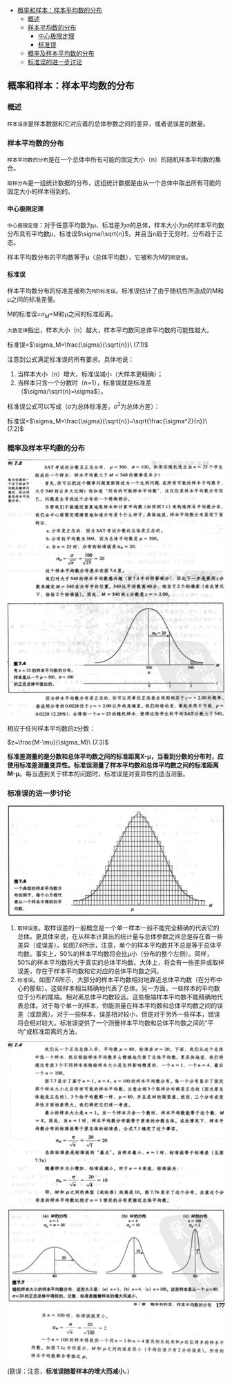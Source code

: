 - [概率和样本：样本平均数的分布](#%e6%a6%82%e7%8e%87%e5%92%8c%e6%a0%b7%e6%9c%ac%e6%a0%b7%e6%9c%ac%e5%b9%b3%e5%9d%87%e6%95%b0%e7%9a%84%e5%88%86%e5%b8%83)
  - [概述](#%e6%a6%82%e8%bf%b0)
  - [样本平均数的分布](#%e6%a0%b7%e6%9c%ac%e5%b9%b3%e5%9d%87%e6%95%b0%e7%9a%84%e5%88%86%e5%b8%83)
    - [中心极限定理](#%e4%b8%ad%e5%bf%83%e6%9e%81%e9%99%90%e5%ae%9a%e7%90%86)
    - [标准误](#%e6%a0%87%e5%87%86%e8%af%af)
  - [概率及样本平均数的分布](#%e6%a6%82%e7%8e%87%e5%8f%8a%e6%a0%b7%e6%9c%ac%e5%b9%b3%e5%9d%87%e6%95%b0%e7%9a%84%e5%88%86%e5%b8%83)
  - [标准误的进一步讨论](#%e6%a0%87%e5%87%86%e8%af%af%e7%9a%84%e8%bf%9b%e4%b8%80%e6%ad%a5%e8%ae%a8%e8%ae%ba)

## 概率和样本：样本平均数的分布
### 概述
`样本误差`是样本数据和它对应着的总体参数之间的差异，或者说误差的数量。

### 样本平均数的分布
`样本平均数的分布`是在一个总体中所有可能的固定大小（n）的随机样本平均数的集合。

`取样分布`是一组统计数据的分布，这组统计数据是由从一个总体中取出所有可能的固定大小的样本得到的。

#### 中心极限定理
`中心极限定理`：对于任意平均数为μ、标准差为σ的总体，样本大小为n的样本平均数分布具有平均数$\mu$，标准误$\sigma/\sqrt{n}$，并且当n趋于无穷时，分布趋于正态。

样本平均数分布的平均数等于μ（总体平均数），它被称为M的`期望值`。

#### 标准误
样本平均数分布的标准差被称为`M的标准误`。标准误估计了由于随机性所造成的M和μ之间的标准差量。

M的标准误=$\sigma_M$=M和μ之间的标准距离。

`大数定律`指出，样本大小（n）越大，样本平均数同总体平均数的可能性越大。

标准误=$\sigma_M=\frac{\sigma}{\sqrt{n}}\ (7.1)$

注意到公式满足标准误的所有要求。具体地说：
1. 当样本大小（n）增大，标准误减小（大样本更精确）；
2. 当样本只含一个分数时（n=1），标准误就是标准差（$\sigma/\sqrt{n}=\sigma$）。

标准误公式可以写成（$\sigma$为总体标准差，$\sigma^2$为总体方差）：

标准误=$\sigma_M=\frac{\sigma}{\sqrt{n}}=\sqrt{\frac{\sigma^2}{n}}\ (7.2)$

### 概率及样本平均数的分布
![](sample1.png)
![](sample2.png)

相应于任何样本平均数的z分数：

$z=\frac{M-\mu}{\sigma_M}\ (7.3)$

**标准差测量的是分数和总体平均数之间的标准距离X-μ，当看到分数的分布时，应使用标准差测量变异性。标准误测量了样本平均数和总体平均数之间的标准距离M-μ**。每当遇到关于样本的问题时，标准误是对变异性的适当测量。

### 标准误的进一步讨论
![](sample3.png)

1. `取样误差`。取样误差的一般概念是一个单一样本一般不能完全精确的代表它的总体。更具体来说，在从样本计算出的统计量与总体参数之间总是存在着一些差异（或误差）。如图7.6所示，注意，单个的样本平均数并不总是等于总体平均数。事实上，50%的样本平均数将会比μ小（分布的整个左侧）。同样，50%的样本平均数将大于真实的总体平均数。大体上，将会有一些差异或取样误差，存在于样本平均数和它对应的总体平均数之间。
2. `标准误`。如图7.6所示，大部分的样本平均数相对地靠近总体平均数（在分布中心的那些）。这些样本相当精确地代表了总体。另一方面，一些样本的平均数位于分布的尾端。相对离总体平均数较远。这些极端样本平均数不能精确地代表总体。对于每个单一的样本，你能测量在样本平均数和总体平均数之间的误差（或距离）。对于一些样本，误差相对较小，但是对于另外一些样本，错误将会相对较大。标准误提供了一个测量样本平均数和总体平均数之间的“平均”或标准距离的方法。

![](sample4.png)
![](sample5.png)
![](sample6.png)

(勘误：注意，**标准误随着样本的增大而减小**。)
